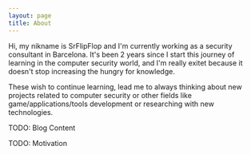 ```yaml
---
layout: page
title: About
---
```


Hi, my nikname is SrFlipFlop and I'm currently working as a security consultant in Barcelona. It's been 2 years since I start this journey of learning in the computer security world, and I'm really exitet because it doesn't stop increasing the hungry for knowledge.

These wish to continue learning, lead me to always thinking about new projects related to computer security or other fields like game/applications/tools development or researching with new technologies.

TODO: Blog Content

TODO: Motivation



